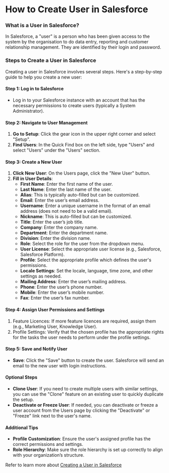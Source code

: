 # How to Create User in Salesforce

### What is a User in Salesforce?

In Salesforce, a "user" is a person who has been given access to the system by the organisation to do data entry, reporting and customer relationship management. They are identified by their login and password.

### Steps to Create a User in Salesforce

Creating a user in Salesforce involves several steps. Here's a step-by-step guide to help you create a new user:

#### Step 1: Log in to Salesforce

* Log in to your Salesforce instance with an account that has the necessary permissions to create users (typically a System Administrator).

#### Step 2: Navigate to User Management

1. **Go to Setup**: Click the gear icon in the upper right corner and select "Setup".
2. **Find Users**: In the Quick Find box on the left side, type "Users" and select "Users" under the "Users" section.

#### Step 3: Create a New User

1. **Click New User**: On the Users page, click the "New User" button.
2. **Fill in User Details**:
   * **First Name**: Enter the first name of the user.
   * **Last Name**: Enter the last name of the user.
   * **Alias**: This is typically auto-filled but can be customized.
   * **Email**: Enter the user’s email address.
   * **Username**: Enter a unique username in the format of an email address (does not need to be a valid email).
   * **Nickname**: This is auto-filled but can be customized.
   * **Title**: Enter the user’s job title.
   * **Company**: Enter the company name.
   * **Department**: Enter the department name.
   * **Division**: Enter the division name.
   * **Role**: Select the role for the user from the dropdown menu.
   * **User License**: Select the appropriate user license (e.g., Salesforce, Salesforce Platform).
   * **Profile**: Select the appropriate profile which defines the user's permissions.
   * **Locale Settings**: Set the locale, language, time zone, and other settings as needed.
   * **Mailing Address**: Enter the user’s mailing address.
   * **Phone**: Enter the user’s phone number.
   * **Mobile**: Enter the user’s mobile number.
   * **Fax**: Enter the user’s fax number.

#### Step 4: Assign User Permissions and Settings

1. Feature Licences: If more feature licences are required, assign them (e.g., Marketing User, Knowledge User).&#x20;
2. Profile Settings: Verify that the chosen profile has the appropriate rights for the tasks the user needs to perform under the profile settings.

#### Step 5: Save and Notify User

* **Save**: Click the "Save" button to create the user. Salesforce will send an email to the new user with login instructions.

#### Optional Steps

* **Clone User**: If you need to create multiple users with similar settings, you can use the "Clone" feature on an existing user to quickly duplicate the setup.
* **Deactivate or Freeze User**: If needed, you can deactivate or freeze a user account from the Users page by clicking the "Deactivate" or "Freeze" link next to the user's name.

#### Additional Tips

* **Profile Customization**: Ensure the user's assigned profile has the correct permissions and settings.
* **Role Hierarchy**: Make sure the role hierarchy is set up correctly to align with your organization’s structure.

Refer to learn more about [Creating a User in Salesforce](https://arrify.com/create-a-user-in-salesforce/)
